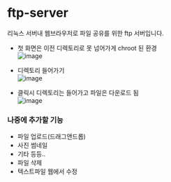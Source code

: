 # ftp-server

리눅스 서버내 웹브라우저로 파일 공유를 위한 ftp 서버입니다.

* 첫 화면은 이전 디렉토리로 못 넘어가게 chroot 된 환경<br>
![image](https://github.com/HanWool-Jeong/ftp-server/assets/67956068/603436d1-58f0-4ed0-9bda-e02944ae99c6)

* 디렉토리 들어가기<br>
![image](https://github.com/HanWool-Jeong/ftp-server/assets/67956068/d269c437-68c3-406c-aae8-2fb04f9bd751)

* 클릭시 디렉토리는 들어가고 파일은 다운로드 됨<br>
![image](https://github.com/HanWool-Jeong/ftp-server/assets/67956068/8c7e2e01-8b06-4fa1-b2c9-4d52fb7c1061)

### 나중에 추가할 기능
* 파일 업로드(드래그앤드롭)
* 사진 썸네일
* 기타 등등..
* 파일 삭제
* 텍스트파일 웹에서 수정
